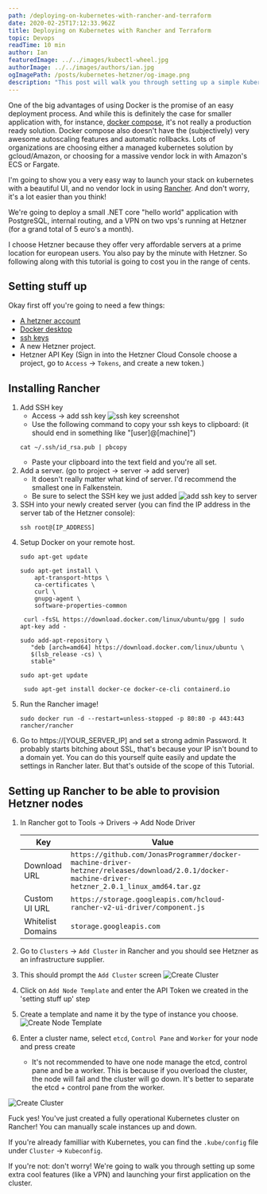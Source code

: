 ```yaml
---
path: /deploying-on-kubernetes-with-rancher-and-terraform
date: 2020-02-25T17:12:33.962Z
title: Deploying on Kubernetes with Rancher and Terraform
topic: Devops
readTime: 10 min
author: Ian
featuredImage: ../../images/kubectl-wheel.jpg
authorImage: ../../images/authors/ian.jpg
ogImagePath: /posts/kubernetes-hetzner/og-image.png
description: "This post will walk you through setting up a simple Kubernetes cluster on Hetzner Cloud with Rancher."
---
```

One of the big advantages of using Docker is the promise of an easy deployment process. And while this is definitely
 the case for smaller application with, for instance, [docker compose](), it's not really a production ready solution.
 Docker compose also doesn't have the (subjectively) very awesome autoscaling features and automatic rollbacks.
 Lots of organizations are choosing either a managed kubernetes solution by gcloud/Amazon, or choosing for a massive 
 vendor lock in with Amazon's ECS or Fargate. 

I'm going to show you a very easy way to launch your stack on kubernetes with a beautiful UI, and no vendor lock in 
using [Rancher](). And don't worry, it's a lot easier than you think!

We're going to deploy a small .NET core "hello world" application with PostgreSQL, internal routing, and a VPN on two 
vps's running at Hetzner (for a grand total of 5 euro's a month). 

I choose Hetzner because they offer very affordable servers at a prime location for european users. 
You also pay by the minute with Hetzner. So following along with this tutorial is going to cost you in the range of cents.

## Setting stuff up
Okay first off you're going to need a few things:

* [A hetzner account](https://accounts.hetzner.com/signUp)
* [Docker desktop](https://docs.docker.com/docker-for-mac/)
* [ssh keys](https://www.digitalocean.com/docs/droplets/how-to/add-ssh-keys/create-with-openssh/)
* A new Hetzner project.
* Hetzner API Key (Sign in into the Hetzner Cloud Console choose a project, go to `Access` → `Tokens`, and create a new token.)

## Installing Rancher

1. Add SSH key 
    * Access → add ssh key
    ![ssh key screenshot](/posts/kubernetes-hetzner/images/create-ssh-key.png "Screenshot ssh key")
    * Use the following command to copy your ssh keys to clipboard: (it should end in something like "[user]@[machine]")
    ```shell script
    cat ~/.ssh/id_rsa.pub | pbcopy
   ```
   * Paste your clipboard into the text field and you're all set.
2. Add a server. (go to project → server → add server)
    * It doesn't really matter what kind of server. I'd recommend the smallest one in Falkenstein. 
    * Be sure to select the SSH key we just added 
    ![add ssh key to server](/posts/kubernetes-hetzner/images/add-ssh-key-to-server.png "Add ssh key to server")
3. SSH into your newly created server (you can find the IP address in the server tab of the Hetzner console):
      ```shell script
    ssh root@[IP_ADDRESS]
    ```
4. Setup Docker on your remote host. 
    ```shell script
    sudo apt-get update
    ```
   ```shell script
   sudo apt-get install \
       apt-transport-https \
       ca-certificates \
       curl \
       gnupg-agent \
       software-properties-common
   ```
   ```shell script
    curl -fsSL https://download.docker.com/linux/ubuntu/gpg | sudo apt-key add -
   ```
   ```shell script
   sudo add-apt-repository \
      "deb [arch=amd64] https://download.docker.com/linux/ubuntu \
      $(lsb_release -cs) \
      stable"
   ```
   ```shell script
   sudo apt-get update
   ```
   ```shell script
    sudo apt-get install docker-ce docker-ce-cli containerd.io
    ```
5. Run the Rancher image!
    ```shell script
    sudo docker run -d --restart=unless-stopped -p 80:80 -p 443:443 rancher/rancher
    ```
6. Go to https://[YOUR_SERVER_IP] and set a strong admin Password. It probably starts bitching about SSL, 
that's because your IP isn't bound to a domain yet. You can do this yourself quite easily and update the 
settings in Rancher later. But that's outside of the scope of this Tutorial.

## Setting up Rancher to be able to provision Hetzner nodes
1. In Rancher got to Tools → Drivers → Add Node Driver
    
    | Key        | Value |
    | ------------- |-------------|
    | Download URL   | ```https://github.com/JonasProgrammer/docker-machine-driver-hetzner/releases/download/2.0.1/docker-machine-driver-hetzner_2.0.1_linux_amd64.tar.gz``` |
    |Custom UI URL      | ```https://storage.googleapis.com/hcloud-rancher-v2-ui-driver/component.js``` |
    | Whitelist Domains|```storage.googleapis.com```  |
    
2. Go to `Clusters` → `Add Cluster` in Rancher and you should see Hetzner as an infrastructure supplier.
3. This should prompt the `Add Cluster` screen
    ![Create Cluster](/posts/kubernetes-hetzner/images/rancher-create-cluster.png "Create Cluster")
4. Click on `Add Node Template` and enter the API Token we created in the 'setting stuff up' step
5. Create a template and name it by the type of instance you choose.
    ![Create Node Template](/posts/kubernetes-hetzner/images/create-node-template.png "Create Node Template")
6. Enter a cluster name, select `etcd`, `Control Pane` and `Worker` for your node and press create
    * It's not recommended to have one node manage the etcd, control pane and be a worker. This is because if you 
     overload the cluster, the node will fail and the cluster will go down. It's better to separate the etcd + control pane 
     from the worker.

 ![Create Cluster](/posts/kubernetes-hetzner/images/create-cluster.png "Create Node Template")
 
Fuck yes! You've just created a fully operational Kubernetes cluster on Rancher! You can manually scale instances 
up and down. 

If you're already familliar with Kubernetes, you can find the `.kube/config` file under `Cluster` → `Kubeconfig`. 

If you're not: don't worry! We're going to walk you through setting up some extra cool features (like a VPN) and
 launching your first application on the cluster. 
 